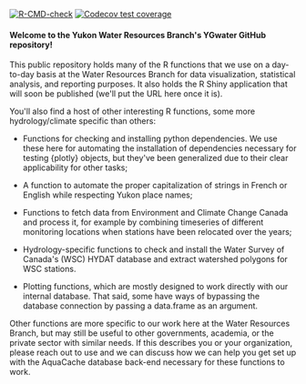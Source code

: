 <!-- badges: start -->
[![R-CMD-check](https://github.com/YukonWRB/YGwater/actions/workflows/R-CMD-check.yaml/badge.svg)](https://github.com/YukonWRB/YGwater/actions/workflows/R-CMD-check.yaml)
[![Codecov test coverage](https://codecov.io/gh/YukonWRB/YGwater/graph/badge.svg)](https://app.codecov.io/gh/YukonWRB/YGwater)
<!-- badges: end -->


#### Welcome to the Yukon Water Resources Branch's YGwater GitHub repository!

This public repository holds many of the R functions that we use on a day-to-day basis at the Water Resources Branch for data visualization, statistical analysis, and reporting purposes. It also holds the R Shiny application that will soon be published (we'll put the URL here once it is).

You'll also find a host of other interesting R functions, some more hydrology/climate specific than others:

-   Functions for checking and installing python dependencies. We use these here for automating the installation of dependencies necessary for testing {plotly} objects, but they've been generalized due to their clear applicability for other tasks;

-   A function to automate the proper capitalization of strings in French or English while respecting Yukon place names;

-   Functions to fetch data from Environment and Climate Change Canada and process it, for example by combining timeseries of different monitoring locations when stations have been relocated over the years;

-   Hydrology-specific functions to check and install the Water Survey of Canada's (WSC) HYDAT database and extract watershed polygons for WSC stations.

-   Plotting functions, which are mostly designed to work directly with our internal database. That said, some have ways of bypassing the database connection by passing a data.frame as an argument.

Other functions are more specific to our work here at the Water Resources Branch, but may still be useful to other governments, academia, or the private sector with similar needs. If this describes you or your organization, please reach out to use and we can discuss how we can help you get set up with the AquaCache database back-end necessary for these functions to work.
